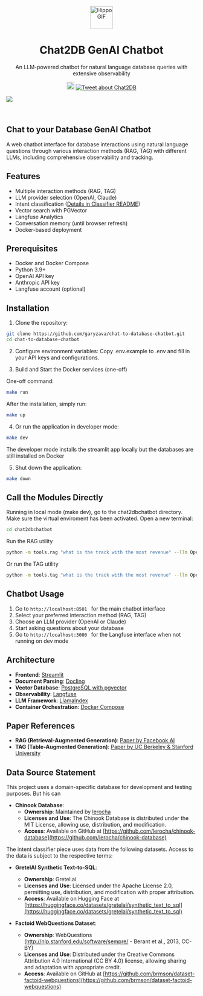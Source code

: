 <p align="center">
  <a href="https://github.com/garyzava/chat-to-database-chatbot">
    <img src="https://media.giphy.com/media/QDjpIL6oNCVZ4qzGs7/giphy.gif" alt="Hippo GIF" height="60"/>
  </a>
</p>
<h1 align="center">Chat2DB GenAI Chatbot</h1>
<p align="center">An LLM-powered chatbot for natural language database queries with extensive observability</p>

<p align="center">
	<a href="#"><img src="https://img.shields.io/badge/Chat2DB-Gen%20AI-8A2BE2" height="20"/></a>
<a href="https://twitter.com/intent/tweet?text=Chat%20to%20your%20Database.%20Chat2DB%20makes%20it%20easy%20to%20deploy%20an%20enterprise-ready%20solution%20using%20an%20LLM-Powered%20chatbot%20and%20explainability%20features.%20https://github.com/garyzava/chat-to-database-chatbot#%20%23opensource%20%23python%20%23genai%20%23llamaindex">
  <img src="https://img.shields.io/badge/tweet--blue?logo=x" alt="Tweet about Chat2DB" />
</a>
</p>

<p align="center">

![](chat2db.webp)

</p><br/>

## Chat to your Database GenAI Chatbot 

A web chatbot interface for database interactions using natural language questions through various interaction methods (RAG, TAG) with different LLMs, including comprehensive observability and tracking.

## Features

- Multiple interaction methods (RAG, TAG)
- LLM provider selection (OpenAI, Claude)
- Intent classification ([Details in Classifier README](./chat2dbchatbot/classifier/README-CLASSIFIER.md))
- Vector search with PGVector
- Langfuse Analytics
- Conversation memory (until browser refresh)
- Docker-based deployment

## Prerequisites

- Docker and Docker Compose
- Python 3.9+
- OpenAI API key
- Anthropic API key
- Langfuse account (optional)

## Installation

1. Clone the repository:
```bash
git clone https://github.com/garyzava/chat-to-database-chatbot.git
cd chat-to-database-chatbot
```
2. Configure environment variables:
Copy .env.example to .env and fill in your API keys and configurations.

3. Build and Start the Docker services (one-off)

One-off command:
```bash
make run
```

After the installation, simply run:
```bash
make up
```

4. Or run the application in developer mode:
```bash
make dev
```

The developer mode installs the streamlit app locally but the databases are still installed on Docker

5. Shut down the application:
```bash
make down
```

## Call the Modules Directly
Running in local mode (make dev), go to the chat2dbchatbot directory. Make sure the virtual enviroment has been activated. Open a new terminal:
```bash
cd chat2dbchatbot
```
Run the RAG utility
```bash
python -m tools.rag "what is the track with the most revenue" --llm OpenAI --temperature 0.1
```
Or run the TAG utility
```bash
python -m tools.tag "what is the track with the most revenue" --llm OpenAI --temperature 0.1
```

## Chatbot Usage

1. Go to ```http://localhost:8501 ``` for the main chatbot interface
2. Select your preferred interaction method (RAG, TAG)
3. Choose an LLM provider (OpenAI or Claude)
4. Start asking questions about your database
5. Go to ```http://localhost:3000 ``` for the Langfuse interface when not running on dev mode

## Architecture

- **Frontend**: [Streamlit](https://docs.streamlit.io/)
- **Document Parsing**: [Docling](https://github.com/DS4SD/docling)
- **Vector Database**: [PostgreSQL with pgvector](https://github.com/pgvector/pgvector)
- **Observability**: [Langfuse](https://langfuse.com/docs)
- **LLM Framework**: [LlamaIndex](https://docs.llamaindex.ai/)
- **Container Orchestration**: [Docker Compose](https://docs.docker.com/compose/)

## Paper References

- **RAG (Retrieval-Augmented Generation)**: [Paper by Facebook AI](https://arxiv.org/abs/2005.11401)
- **TAG (Table-Augmented Generation)**: [Paper by UC Berkeley & Stanford University](https://arxiv.org/pdf/2408.14717)


## Data Source Statement

This project uses a domain-specific database for development and testing purposes. But his can 

- **Chinook Database**:
  - **Ownership**: Maintained by [lerocha](https://github.com/lerocha)
  - **Licenses and Use**: The Chinook Database is distributed under the MIT License, allowing use, distribution, and modification.
  - **Access**: Available on GitHub at [https://github.com/lerocha/chinook-database](https://github.com/lerocha/chinook-database)

The intent classifier piece uses data from the following datasets. Access to the data is subject to the respective terms:

- **GretelAI Synthetic Text-to-SQL**:
  - **Ownership**: Gretel.ai
  - **Licenses and Use**: Licensed under the Apache License 2.0, permitting use, distribution, and modification with proper attribution.
  - **Access**: Available on Hugging Face at [https://huggingface.co/datasets/gretelai/synthetic_text_to_sql](https://huggingface.co/datasets/gretelai/synthetic_text_to_sql)

- **Factoid WebQuestions Dataset**:
  - **Ownership**: WebQuestions (http://nlp.stanford.edu/software/sempre/ - Berant et al., 2013, CC-BY)
  - **Licenses and Use**: Distributed under the Creative Commons Attribution 4.0 International (CC BY 4.0) license, allowing sharing and adaptation with appropriate credit.
  - **Access**: Available on GitHub at [https://github.com/brmson/dataset-factoid-webquestions](https://github.com/brmson/dataset-factoid-webquestions)
